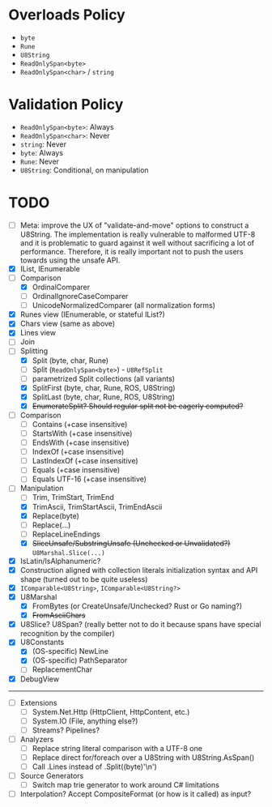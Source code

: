 # Overloads Policy
- `byte`
- `Rune`
- `U8String`
- `ReadOnlySpan<byte>`
- `ReadOnlySpan<char>` / `string`

# Validation Policy
- `ReadOnlySpan<byte>`: Always
- `ReadOnlySpan<char>`: Never
- `string`: Never
- `byte`: Always
- `Rune`: Never
- `U8String`: Conditional, on manipulation

# TODO
- [ ] Meta: improve the UX of "validate-and-move" options to construct a U8String. The implementation is really vulnerable to malformed UTF-8 and it is problematic to guard against it well without sacrificing a lot of performance. Therefore, it is really important not to push the users towards using the unsafe API.
- [x] IList, IEnumerable
- [ ] Comparison
    - [x] OrdinalComparer
    - [ ] OrdinalIgnoreCaseComparer
    - [ ] UnicodeNormalizedComparer (all normalization forms)
- [x] Runes view (IEnumerable, or stateful IList?)
- [x] Chars view (same as above)
- [x] Lines view
- [ ] Join
- [ ] Splitting
    - [x] Split (byte, char, Rune)
    - [ ] Split (`ReadOnlySpan<byte>`) - `U8RefSplit`
    - [ ] parametrized Split collections (all variants)
    - [x] SplitFirst (byte, char, Rune, ROS, U8String)
    - [x] SplitLast (byte, char, Rune, ROS, U8String)
    - [x] ~~EnumerateSplit? Should regular split not be eagerly computed?~~
- [ ] Comparison
    - [ ] Contains (+case insensitive)
    - [ ] StartsWith (+case insensitive)
    - [ ] EndsWith (+case insensitive)
    - [ ] IndexOf (+case insensitive)
    - [ ] LastIndexOf (+case insensitive)
    - [ ] Equals (+case insensitive)
    - [ ] Equals UTF-16 (+case insensitive)
- [ ] Manipulation
    - [ ] Trim, TrimStart, TrimEnd
    - [x] TrimAscii, TrimStartAscii, TrimEndAscii
    - [x] Replace(byte)
    - [ ] Replace(...)
    - [ ] ReplaceLineEndings
    - [x] ~~SliceUnsafe/SubstringUnsafe (Unchecked or Unvalidated?)~~ `U8Marshal.Slice(...)`
- [x] IsLatin/IsAlphanumeric?
- [x] Construction aligned with collection literals initialization syntax and API shape (turned out to be quite useless)
- [x] `IComparable<U8String>`, `IComparable<U8String?>`
- [x] U8Marshal
    - [x] FromBytes (or CreateUnsafe/Unchecked? Rust or Go naming?)
    - [x] ~~FromAsciiChars~~
- [x] U8Slice? U8Span? (really better not to do it because spans have special recognition by the compiler)
- [x] U8Constants
    - [x] (OS-specific) NewLine
    - [x] (OS-specific) PathSeparator
    - [ ] ReplacementChar
- [x] DebugView
----------------
- [ ] Extensions
    - [ ] System.Net.Http (HttpClient, HttpContent, etc.)
    - [ ] System.IO (File, anything else?)
    - [ ] Streams? Pipelines?
- [ ] Analyzers
    - [ ] Replace string literal comparison with a UTF-8 one
    - [ ] Replace direct for/foreach over a U8String with U8String.AsSpan()
    - [ ] Call .Lines instead of .Split((byte)'\n')
- [ ] Source Generators
    - [ ] Switch map trie generator to work around C# limitations
- [ ] Interpolation? Accept CompositeFormat (or how is it called) as input?